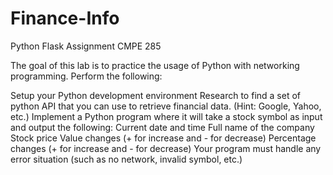 # Finance-Info
Python Flask Assignment
CMPE 285

The goal of this lab is to practice the usage of Python with networking programming. Perform the following:

Setup your Python development environment
Research to find a set of python API that you can use to retrieve financial data. (Hint: Google, Yahoo, etc.)
Implement a Python program where it will take a stock symbol as input and output the following:
Current date and time
Full name of the company
Stock price
Value changes (+ for increase and - for decrease)
Percentage changes (+ for increase and - for decrease)
Your program must handle any error situation (such as no network, invalid symbol, etc.)
